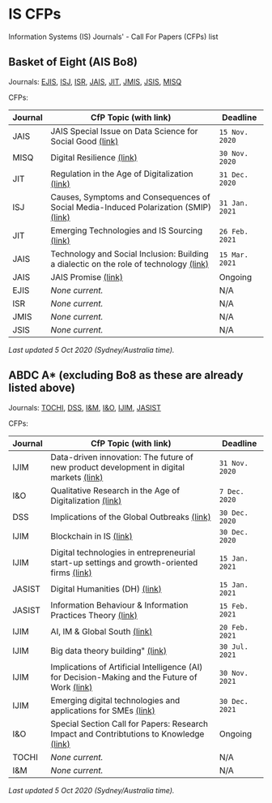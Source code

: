# IS CFPs
Information Systems (IS) Journals' - Call For Papers (CFPs) list

## Basket of Eight (AIS Bo8)

Journals: [EJIS](https://www.tandfonline.com/toc/tjis20/current), [ISJ](https://onlinelibrary.wiley.com/journal/13652575), [ISR](https://pubsonline.informs.org/journal/isre), [JAIS](https://aisel.aisnet.org/jais/), [JIT](https://journals.sagepub.com/home/jina), [JMIS](https://www.jmis-web.org/issues), [JSIS](https://www.journals.elsevier.com/the-journal-of-strategic-information-systems), [MISQ](https://www.misq.org/)

CFPs:

| Journal | CfP Topic (with link) | Deadline |
| - | - | - |
| JAIS | JAIS Special Issue on Data Science for Social Good [(link)](https://aisel.aisnet.org/jais/JAISSIonDataScienceforSocialGood.pdf) | `15 Nov. 2020` |
| MISQ | Digital Resilience [(link)](https://www.misq.org/skin/frontend/default/misq/pdf/CurrentCalls/DigitalResilience.pdf) | `30 Nov. 2020` |
| JIT | Regulation in the Age of Digitalization [(link)](https://journals.sagepub.com/pb-assets/cmscontent/JIN/JIT%20CFP%20SI%20Regulation%20and%20IT%202020-03-08%20DS.pdf) | `31 Dec. 2020` |
| ISJ | Causes, Symptoms and Consequences of Social Media-Induced Polarization (SMIP) [(link)](https://onlinelibrary.wiley.com/pb-assets/assets/13652575/ISJ_SMIP_CFP%20(002).pdf) | `31 Jan. 2021` |
| JIT | Emerging Technologies and IS Sourcing [(link)](https://journals.sagepub.com/pb-assets/cmscontent/JIT%20CFP%20SI%20Emerging%20Technologies%20IS%20Sourcing%20FINAL-1588000712277.pdf) | `26 Feb. 2021` |
| JAIS | Technology and Social Inclusion: Building a dialectic on the role of technology [(link)](https://aisel.aisnet.org/jais/SocialInclusionSI.pdf) | `15 Mar. 2021` |
| JAIS | JAIS Promise [(link)](https://aisel.aisnet.org/jais/JAISPromise.pdf) | Ongoing |
| EJIS | _None current._ | N/A |
| ISR | _None current._ | N/A |
| JMIS | _None current._ | N/A |
| JSIS | _None current._ | N/A |

_Last updated 5 Oct 2020 (Sydney/Australia time)._

## ABDC A* (excluding Bo8 as these are already listed above)

Journals: [TOCHI](https://dl.acm.org/journal/tochi), [DSS](https://www.journals.elsevier.com/decision-support-systems), [I&M](https://www.journals.elsevier.com/information-and-management), [I&O](https://www.journals.elsevier.com/information-and-organization), [IJIM](https://www.journals.elsevier.com/international-journal-of-information-management), [JASIST](https://asistdl.onlinelibrary.wiley.com/journal/23301643)

CFPs:

| Journal | CfP Topic (with link) | Deadline |
| - | - | - |
| IJIM | Data-driven innovation: The future of new product development in digital markets [(link)](https://www.journals.elsevier.com/international-journal-of-information-management/call-for-papers/special-section-ijim-theme-data-driven-innovation) | `31 Nov. 2020` |
| I&O | Qualitative Research in the Age of Digitalization [(link)](https://www.journals.elsevier.com/information-and-organization/call-for-papers/qualitative-research-in-the-age-of-digitalization) | `7 Dec. 2020` |
| DSS | Implications of the Global Outbreaks [(link)](https://www.journals.elsevier.com/decision-support-systems/call-for-papers/special-issue-data-analytics-and-decision-making-systems) | `30 Dec. 2020` |
| IJIM | Blockchain in IS [(link)](https://www.journals.elsevier.com/international-journal-of-information-management/call-for-papers/incorporating-blockchain-technology-in-information-systems) | `30 Dec. 2020` |
| IJIM | Digital technologies in entrepreneurial start-up settings and growth-oriented firms [(link)](https://www.journals.elsevier.com/international-journal-of-information-management/call-for-papers/understanding-the-use-of-digital-technologies) | `15 Jan. 2021` |
| JASIST | Digital Humanities (DH) [(link)](https://asistdl.onlinelibrary.wiley.com/pb-assets/assets/23301643/JASIST%20Special%20Issue%20CFP%20-%20Digital%20Humanities-1591714250357.pdf) | `15 Jan. 2021` |
| JASIST | Information Behaviour & Information Practices Theory [(link)](https://asistdl.onlinelibrary.wiley.com/pb-assets/assets/23301643/JASIST%20CFP%20-%20Info%20Behavior%20and%20Info%20Practice%20Theory-1593017023037.pdf) | `15 Feb. 2021` |
| IJIM | AI, IM & Global South [(link)](https://www.journals.elsevier.com/international-journal-of-information-management/call-for-papers/ai-enhanced-information-management-the-global-south) | `20 Feb. 2021` |
| IJIM | Big data theory building" [(link)](https://www.journals.elsevier.com/international-journal-of-information-management/call-for-papers/big-data-theory-building) | `30 Jul. 2021` |
| IJIM | Implications of Artificial Intelligence (AI) for Decision-Making and the Future of Work [(link)](https://www.journals.elsevier.com/international-journal-of-information-management/call-for-papers/implications-of-artificial-intelligence-for-decision-making) | `30 Nov. 2021` |
| IJIM | Emerging digital technologies and applications for SMEs [(link)](https://www.journals.elsevier.com/international-journal-of-information-management/call-for-papers/emerging-digital-technologies-and-applications-for-smes) | `30 Dec. 2021` |
| I&O | Special Section Call for Papers: Research Impact and Contribtutions to Knowledge [(link)](https://www.journals.elsevier.com/information-and-organization/call-for-papers/special-section-call-for-papers-research-impact-and-contribt) | Ongoing |
| TOCHI | _None current._ | N/A |
| I&M | _None current._ | N/A |

_Last updated 5 Oct 2020 (Sydney/Australia time)._
